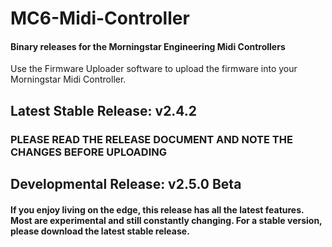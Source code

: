 # MC6-Midi-Controller
#### Binary releases for the Morningstar Engineering Midi Controllers
Use the Firmware Uploader software to upload the firmware into your Morningstar Midi Controller.

## Latest Stable Release: v2.4.2
### PLEASE READ THE RELEASE DOCUMENT AND NOTE THE CHANGES BEFORE UPLOADING

## Developmental Release: v2.5.0 Beta

#### If you enjoy living on the edge, this release has all the latest features. Most are experimental and still constantly changing. For a stable version, please download the latest stable release.
